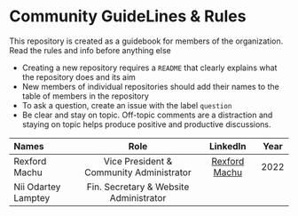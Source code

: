 # Community GuideLines & Rules
This repository is created as a guidebook for members of the organization. Read the rules and info before anything else

- Creating a new repository requires a ```README``` that clearly explains what the repository does and its aim
- New members of individual repositories should add their names to the table of members in the repository
- To ask a question, create an issue with the label ```question```
- Be clear and stay on topic. Off-topic comments are a distraction and staying on topic helps produce positive and productive discussions.

| Names      | Role       | LinkedIn| Year|
 :----------  |:------------:|:------------:|:------------:|
|Rexford Machu|Vice President & Community Administrator|[Rexford Machu](https://www.linkedin.com/in/rexfordmachu/)|2022|
|Nii Odartey Lamptey|Fin. Secretary & Website Administrator|
